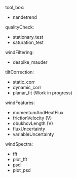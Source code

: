 
tool_box:
  - nandetrend

qualityCheck:
  - stationary_test
  - saturation_test

windFiltering:
  - despike_mauder

tiltCorrection:
  - static_corr
  - dynamic_corr
  - planar_fit (Work in progress)

windFeatures:
  - momentumAndHeatFlux
  - frictionVelocity (V)
  - obukhovLength (V)
  - fluxUncertainty
  - variableUncertainty

windSpectra:
  - fft 
  - plot_fft 
  - psd
  - plot_psd
